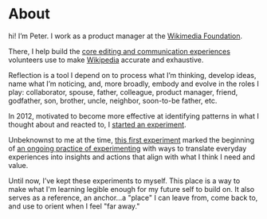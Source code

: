 # About

hi! I’m Peter. I work as a product manager at the [Wikimedia Foundation](https://wikimediafoundation.org/).&#x20;

There, I help build the [core editing and communication experiences](https://www.mediawiki.org/wiki/Core\_Experiences) volunteers use to make [Wikipedia](https://en.wikipedia.org/wiki/List\_of\_Wikipedias) accurate and exhaustive.

Reflection is a tool I depend on to process what I’m thinking, develop ideas, name what I’m noticing, and, more broadly, embody and evolve in the roles I play: collaborator, spouse, father, colleague, product manager, friend, godfather, son, brother, uncle, neighbor, soon-to-be father, etc.

In 2012, motivated to become more effective at identifying patterns in what I thought about and reacted to, I [started an experiment](experiments/yearly-letters.md).&#x20;

Unbeknownst to me at the time, [this first experiment](experiments/yearly-letters.md) marked the beginning of [an ongoing practice of experimenting](experiments/) with ways to translate everyday experiences into insights and actions that align with what I think I need and value.

Until now, I’ve kept these experiments to myself. This place is a way to make what I'm learning legible enough for my future self to build on. It also serves as a reference, an anchor...a "place" I can leave from, come back to, and use to orient when I feel "far away."

